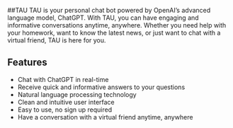 ##TAU
TAU is your personal chat bot powered by OpenAI’s advanced language model, ChatGPT. With TAU, you can have engaging and informative conversations anytime, anywhere. Whether you need help with your homework, want to know the latest news, or just want to chat with a virtual friend, TAU is here for you.

## Features
* Chat with ChatGPT in real-time
* Receive quick and informative answers to your questions
* Natural language processing technology
* Clean and intuitive user interface
* Easy to use, no sign up required
* Have a conversation with a virtual friend anytime, anywhere
